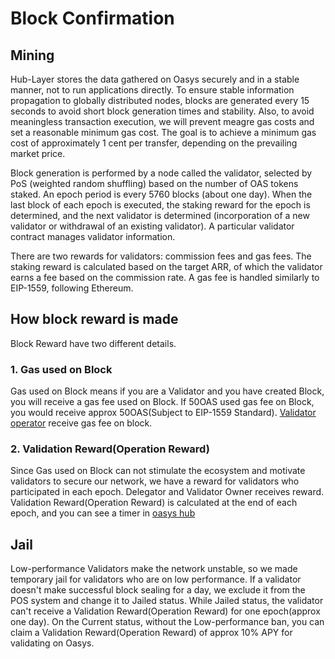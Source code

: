 ---
---

# Block Confirmation

## Mining
Hub-Layer stores the data gathered on Oasys securely and in a stable manner, not to run applications directly. To ensure stable information propagation to globally distributed nodes, blocks are generated every 15 seconds to avoid short block generation times and stability. Also, to avoid meaningless transaction execution, we will prevent meagre gas costs and set a reasonable minimum gas cost. The goal is to achieve a minimum gas cost of approximately 1 cent per transfer, depending on the prevailing market price.

Block generation is performed by a node called the validator, selected by PoS (weighted random shuffling) based on the number of OAS tokens staked. An epoch period is every 5760 blocks (about one day). When the last block of each epoch is executed, the staking reward for the epoch is determined, and the next validator is determined (incorporation of a new validator or withdrawal of an existing validator). A particular validator contract manages validator information.

There are two rewards for validators: commission fees and gas fees. The staking reward is calculated based on the target ARR, of which the validator earns a fee based on the commission rate. A gas fee is handled similarly to EIP-1559, following Ethereum.


## How block reward is made 

Block Reward have two different details. 

### 1. Gas used on Block

Gas used on Block means if you are a Validator and you have created Block, you will receive a gas fee used on Block. 
If 50OAS used gas fee on Block, you would receive approx 50OAS(Subject to EIP-1559 Standard). 
[Validator operator](/docs/techdocs/wallet/1-1-about-validator-account) receive gas fee on block. 

### 2. Validation Reward(Operation Reward)

Since Gas used on Block can not stimulate the ecosystem and motivate validators to secure our network, we have a reward for validators who participated in each epoch. 
Delegator and Validator Owner receives reward. 
Validation Reward(Operation Reward) is calculated at the end of each epoch, and you can see a timer in [oasys hub](https://hub.oasys.games)

## Jail 

Low-performance Validators make the network unstable, so we made temporary jail for validators who are on low performance.
If a validator doesn't make successful block sealing for a day, we exclude it from the POS system and change it to Jailed status. 
While Jailed status, the validator can't receive a Validation Reward(Operation Reward) for one epoch(approx one day).
On the Current status, without the Low-performance ban, you can claim a Validation Reward(Operation Reward) of approx 10% APY for validating on Oasys.
